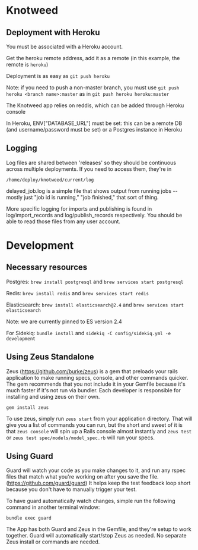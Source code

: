 Knotweed
========================

Deployment with Heroku
--------------------------
You must be associated with a Heroku account.

Get the heroku remote address, add it as a remote (in this example, the remote is `heroku`)

Deployment is as easy as `git push heroku`

Note: if you need to push a non-master branch, you must use `git push heroku <branch name>:master` as in `git push heroku heroku:master`

The Knotweed app relies on reddis, which can be added through Heroku console

In Heroku, ENV["DATABASE_URL"] must be set: this can be a remote DB (and username/password must be set) or a Postgres instance in Heroku

Logging
--------------------------
Log files are shared between 'releases' so they should be continuous across multiple deployments. If you need to access them, they're in

    /home/deploy/knotweed/current/log

delayed_job.log is a simple file that shows output from running jobs -- mostly just "job id is running," "job finished," that sort of thing.

More specific logging for imports and publishing is found in log/import_records and log/publish_records respectively. You should be able to read those files from any user account.

Development
=========================

Necessary resources
--------------------------
Postgres: `brew install postgresql` and `brew services start postgresql`

Redis: `brew install redis` and `brew services start redis`

Elasticsearch: `brew install elasticsearch@2.4` and `brew services start elasticsearch`

Note: we are currently pinned to ES version 2.4

For Sidekiq: `bundle install` and `sidekiq -C config/sidekiq.yml -e development`

Using Zeus Standalone
--------------------------
Zeus (https://github.com/burke/zeus) is a gem that preloads your rails application to make running specs, console, and other commands quicker. The gem recommends that you not include it in your Gemfile because it's much faster if it's not run via bundler. Each developer is responsible for installing and using zeus on their own.

    gem install zeus

To use zeus, simply run `zeus start` from your application directory. That will give you a list of commands you can run, but the short and sweet of it is that `zeus console` will spin up a Rails console almost instantly and `zeus test` or `zeus test spec/models/model_spec.rb` will run your specs.

Using Guard
-------------------------------
Guard will watch your code as you make changes to it, and run any rspec files that match what you're working on after you save the file. (https://github.com/guard/guard) It helps keep the test feedback loop short because you don't have to manually trigger your test.

To have guard automatically watch changes, simple run the following command in another terminal window:

    bundle exec guard

The App has both Guard and Zeus in the Gemfile, and they're setup to work together.  Guard will automatically start/stop Zeus as needed. No separate Zeus install or commands are needed.
